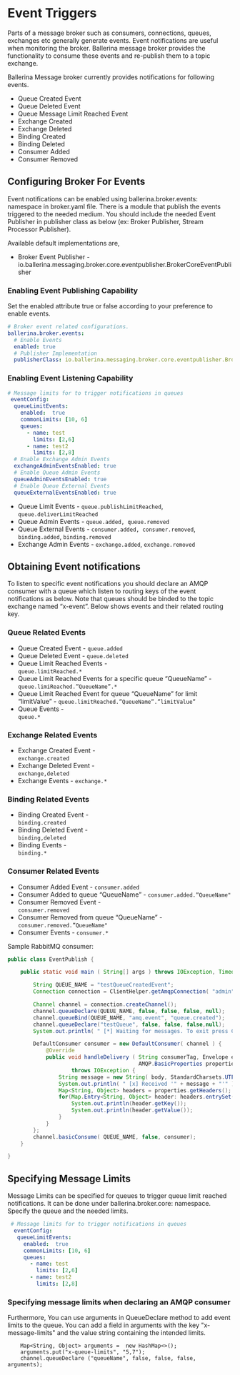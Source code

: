 # Event Triggers

Parts of a message broker such as consumers, connections, queues, exchanges etc generally generate events. Event 
notifications are useful when monitoring the broker. Ballerina message broker provides the functionality to consume 
these events and re-publish them to a topic exchange.  

Ballerina Message broker currently provides notifications for following events.

- Queue Created Event
- Queue Deleted Event
- Queue Message Limit Reached Event
- Exchange Created
- Exchange Deleted
- Binding Created
- Binding Deleted
- Consumer Added
- Consumer Removed

## Configuring Broker For Events

Event notifications can be enabled using ballerina.broker.events: namespace in broker.yaml file. There is a module that 
publish the events triggered to the needed medium. You should include the needed Event Publisher in publisher class as 
below (ex: Broker Publisher, Stream Processor Publisher).

Available default implementations are,
- Broker Event Publisher - io.ballerina.messaging.broker.core.eventpublisher.BrokerCoreEventPublisher

### Enabling Event Publishing Capability

Set the enabled attribute true or false according to your preference to enable events.
```yaml
# Broker event related configurations.
ballerina.broker.events:
  # Enable Events
  enabled: true
  # Publisher Implementation
  publisherClass: io.ballerina.messaging.broker.core.eventpublisher.BrokerCoreEventPublisher
```
### Enabling Event Listening Capability

```yaml
# Message limits for to trigger notifications in queues
 eventConfig:
  queueLimitEvents:
    enabled:  true
    commonLimits: [10, 6]
    queues:
      - name: test
        limits: [2,6]
      - name: test2
        limits: [2,8]
  # Enable Exchange Admin Events
  exchangeAdminEventsEnabled: true
  # Enable Queue Admin Events
  queueAdminEventsEnabled: true
  # Enable Queue External Events
  queueExternalEventsEnabled: true
```

- Queue Limit Events - `queue.publishLimitReached`, `queue.deliverLimitReached`
- Queue Admin Events - `queue.added, queue.removed`
- Queue External Events - `consumer.added, consumer.removed`, `binding.added`, `binding.removed`
- Exchange Admin Events - `exchange.added`, `exchange.removed`
## Obtaining Event notifications

To listen to specific event notifications you should declare an AMQP consumer with a queue which listen to routing keys 
of the event notifications as below. Note that queues should be binded to the topic exchange named “x-event”. Below 
shows events and their related routing key.

### Queue Related Events

- Queue Created Event -	
`queue.added`
- Queue Deleted Event -	
`queue.deleted`
- Queue Limit Reached Events -	
`queue.limitReached.*`                                                  
- Queue Limit Reached Events for a specific queue “QueueName” - 	
`queue.limiReached.”QueueName”.*`  
- Queue Limit Reached Event for queue “QueueName” for limit “limitValue” - 
`queue.limitReached.”QueueName”.”limitValue”`
- Queue Events -	
`queue.*`

### Exchange Related Events

- Exchange Created Event -	
`exchange.created`
- Exchange Deleted Event -	
`exchange,deleted`
- Exchange Events -	
`exchange.*`

### Binding Related Events

- Binding Created Event -	
`binding.created`
- Binding Deleted Event -	
`binding,deleted`
- Binding Events -	
`binding.*`

### Consumer Related Events

- Consumer Added Event - 
`consumer.added`
- Consumer Added to queue “QueueName” -	
`consumer.added.”QueueName"`
- Consumer Removed Event -	
`consumer.removed`
- Consumer Removed from queue “QueueName” -	
`consumer.removed.”QueueName"`
- Consumer Events -	
`consumer.*`

Sample RabbitMQ consumer:

```java
public class EventPublish {

    public static void main ( String[] args ) throws IOException, TimeoutException {

        String QUEUE_NAME = "testQueueCreatedEvent";
        Connection connection = ClientHelper.getAmqpConnection( "admin", "admin", "localhost", "5672" );

        Channel channel = connection.createChannel();
        channel.queueDeclare(QUEUE_NAME, false, false, false, null);
        channel.queueBind(QUEUE_NAME, "amq.event", "queue.created");
        channel.queueDeclare("testQueue", false, false, false,null);
        System.out.println( " [*] Waiting for messages. To exit press CTRL+C" );

        DefaultConsumer consumer = new DefaultConsumer( channel ) {
            @Override
            public void handleDelivery ( String consumerTag, Envelope envelope,
                                         AMQP.BasicProperties properties, byte[] body )
                    throws IOException {
                String message = new String( body, StandardCharsets.UTF_8 );
                System.out.println( " [x] Received '" + message + "'" );
                Map<String, Object> headers = properties.getHeaders();
                for(Map.Entry<String, Object> header: headers.entrySet()) {
                    System.out.println(header.getKey());
                    System.out.println(header.getValue());
                }
            }
        };
        channel.basicConsume( QUEUE_NAME, false, consumer);
    }

}
```

## Specifying Message Limits

Message Limits can be specified for queues to trigger queue limit reached notifications. It can be done under 
ballerina.broker.core: namespace. Specify the queue and the needed limits.

```yaml
 # Message limits for to trigger notifications in queues
  eventConfig:
   queueLimitEvents:
     enabled:  true
     commonLimits: [10, 6]
     queues:
       - name: test
         limits: [2,6]
       - name: test2
         limits: [2,8]
```
### Specifying message limits when declaring an AMQP consumer

Furthermore, You can use arguments in QueueDeclare method to add event limits to the queue. You can add a field in arguments with the 
key "x-message-limits" and the value string containing the intended limits.

```
    Map<String, Object> arguments =  new HashMap<>();
    arguments.put("x-queue-limits", "5,7");
    channel.queueDeclare ("queueName", false, false, false, arguments);
``` 